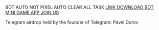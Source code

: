 BOT AUTO NOT PIXEL AUTO CLEAR ALL TASK 
[LINK DOWNLOAD BOT](https://t.me/notpixel/app?startapp=f896757892)  
[MINI GAME APP JOIN US](https://t.me/notpixel/app?startapp=f896757892)

Telegram airdrop held by the founder of Telegram: Pavel Durov
